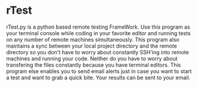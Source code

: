 rTest
=====

rTest.py is a python based remote testing FrameWork. Use this program as your terminal console while coding in your favorite editor and running tests on any number of remote machines simultaneously. This program also maintains a sync between your local project directory and the remote directory so you don't have to worry about constantly SSH'ing into remote machines and running your code. Neither do you have to worry about transfering the files constantly because you have terminal editors. This program else enables you to send email alerts just in case you want to start a test and want to grab a quick bite. Your results can be sent to your email.
